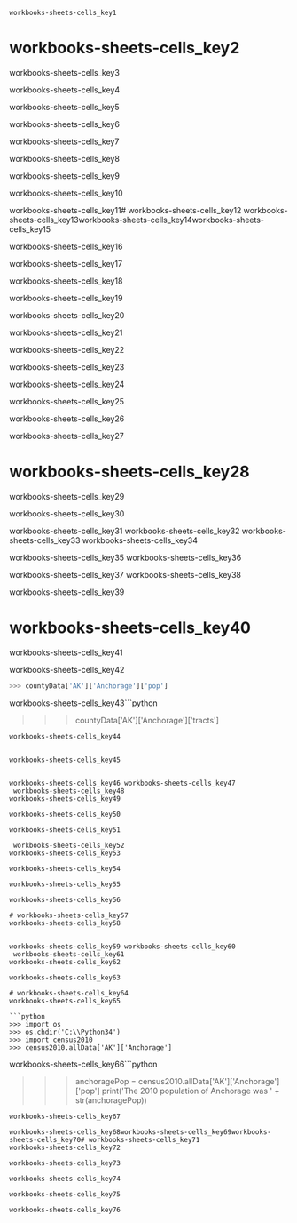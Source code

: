 ```ngMeta
workbooks-sheets-cells_key1
```
# workbooks-sheets-cells_key2
workbooks-sheets-cells_key3

workbooks-sheets-cells_key4

workbooks-sheets-cells_key5

workbooks-sheets-cells_key6

workbooks-sheets-cells_key7

workbooks-sheets-cells_key8

workbooks-sheets-cells_key9

workbooks-sheets-cells_key10

workbooks-sheets-cells_key11# workbooks-sheets-cells_key12
workbooks-sheets-cells_key13workbooks-sheets-cells_key14workbooks-sheets-cells_key15

workbooks-sheets-cells_key16

workbooks-sheets-cells_key17

workbooks-sheets-cells_key18

workbooks-sheets-cells_key19

workbooks-sheets-cells_key20

workbooks-sheets-cells_key21

workbooks-sheets-cells_key22

workbooks-sheets-cells_key23

workbooks-sheets-cells_key24

workbooks-sheets-cells_key25

workbooks-sheets-cells_key26

workbooks-sheets-cells_key27

# workbooks-sheets-cells_key28
workbooks-sheets-cells_key29

workbooks-sheets-cells_key30


workbooks-sheets-cells_key31 workbooks-sheets-cells_key32
 workbooks-sheets-cells_key33
workbooks-sheets-cells_key34

 workbooks-sheets-cells_key35
workbooks-sheets-cells_key36

 workbooks-sheets-cells_key37
workbooks-sheets-cells_key38

workbooks-sheets-cells_key39

# workbooks-sheets-cells_key40
workbooks-sheets-cells_key41


workbooks-sheets-cells_key42

```python
>>> countyData['AK']['Anchorage']['pop']
```
workbooks-sheets-cells_key43```python
>>> countyData['AK']['Anchorage']['tracts']
```
workbooks-sheets-cells_key44


workbooks-sheets-cells_key45


workbooks-sheets-cells_key46 workbooks-sheets-cells_key47
 workbooks-sheets-cells_key48
workbooks-sheets-cells_key49

workbooks-sheets-cells_key50

workbooks-sheets-cells_key51

 workbooks-sheets-cells_key52
workbooks-sheets-cells_key53

workbooks-sheets-cells_key54

workbooks-sheets-cells_key55

workbooks-sheets-cells_key56

# workbooks-sheets-cells_key57
workbooks-sheets-cells_key58


workbooks-sheets-cells_key59 workbooks-sheets-cells_key60
 workbooks-sheets-cells_key61
workbooks-sheets-cells_key62

workbooks-sheets-cells_key63

# workbooks-sheets-cells_key64
workbooks-sheets-cells_key65

```python
>>> import os
>>> os.chdir('C:\\Python34')
>>> import census2010
>>> census2010.allData['AK']['Anchorage']
```
workbooks-sheets-cells_key66```python
>>> anchoragePop = census2010.allData['AK']['Anchorage']['pop']
>>> print('The 2010 population of Anchorage was ' + str(anchoragePop))
```
workbooks-sheets-cells_key67

workbooks-sheets-cells_key68workbooks-sheets-cells_key69workbooks-sheets-cells_key70# workbooks-sheets-cells_key71
workbooks-sheets-cells_key72

workbooks-sheets-cells_key73

workbooks-sheets-cells_key74

workbooks-sheets-cells_key75

workbooks-sheets-cells_key76




